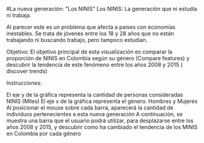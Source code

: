 #La nueva generación: "Los NINIS"
Los NINIS: La generación que ni estudia ni trabaja.

Al parecer este es un problema que afecta a países con economías inestables. Se trata de jóvenes entre los 18 y 28 años que no están trabajando ni buscando trabajo, pero tampoco estudian.

Objetivo: El objetivo principal de esta visualización es comparar la proporción de NINIS en Colombia según su género (Compare features) y descubrir la tendencia de este fenómeno entre los años 2008 y 2015 ( discover trends)

Instrucciones:

El eje y de la gráfica representa la cantidad de personas consideradas NINIS (Miles)
El eje x de la gráfica representa el género. Hombres y Mujeres
Al posicionar el mouse sobre cada barra, aparecerá la cantidad de individuos pertenecientes a esta nueva generación
A continuación, se muestra una barra que el usuario podrá utilizar, para desplazarse entre los años 2008 y 2015, y descubrir como ha cambiado el tendencia de los MINIS en Colombia por cada género
